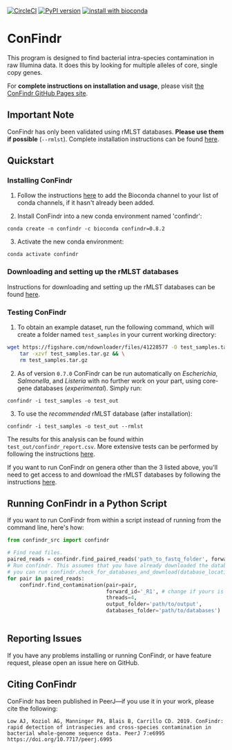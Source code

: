 [![CircleCI](https://dl.circleci.com/status-badge/img/gh/OLC-Bioinformatics/ConFindr/tree/main.svg?style=svg)](https://dl.circleci.com/status-badge/redirect/gh/OLC-Bioinformatics/ConFindr/tree/main)
[![PyPI version](https://badge.fury.io/py/confindr.svg)](https://badge.fury.io/py/confindr)
[![install with bioconda](https://img.shields.io/badge/install%20with-bioconda-brightgreen.svg?style=flat-square)](http://bioconda.github.io/recipes/confindr/README.html)


# ConFindr

This program is designed to find bacterial intra-species contamination in raw Illumina data. It does this
 by looking for multiple alleles of core, single copy genes.

For **complete instructions on installation and usage**, please visit [the ConFindr GitHub Pages site](https://olc-bioinformatics.github.io/ConFindr/).

## Important Note

ConFindr has only been validated using rMLST databases. **Please use them if possible** (`--rmlst`). Complete installation instructions can be found [here](https://olc-bioinformatics.github.io/ConFindr/install/#downloading-confindr-databases).

## Quickstart

### Installing ConFindr

1. Follow the instructions [here](https://bioconda.github.io/) to add the Bioconda channel to your list of conda channels, if it hasn't already been added.

2. Install ConFindr into a new conda environment named 'confindr':

`conda create -n confindr -c bioconda confindr=0.8.2`

3. Activate the new conda environment:

`conda activate confindr`

### Downloading and setting up the rMLST databases

Instructions for downloading and setting up the rMLST databases can be found [here](https://olc-bioinformatics.github.io/ConFindr/install/#downloading-confindr-databases).

### Testing ConFindr

1. To obtain an example dataset, run the following command, which will create a folder named `test_samples` in your current working directory: 

```bash
wget https://figshare.com/ndownloader/files/41228577 -O test_samples.tar.gz && \
    tar -xzvf test_samples.tar.gz && \
    rm test_samples.tar.gz
```

2. As of version `0.7.0` ConFindr can be run automatically on _Escherichia_, _Salmonella_, and _Listeria_ with no further 
work on your part, using core-gene databases (*experimental*). Simply run:

`confindr -i test_samples -o test_out`

3. To use the *recommended* rMLST database (after installation):

`confindr -i test_samples -o test_out --rmlst`

The results for this analysis can be found within `test_out/confindr_report.csv`.
More extensive tests can be performed by following the instructions [here](https://olc-bioinformatics.github.io/ConFindr/usage/#example-dataset).

If you want to run ConFindr on genera other than the 3 listed above, you'll need to get access to and download the rMLST databases by following the instructions [here](https://olc-bioinformatics.github.io/ConFindr/install/#downloading-confindr-databases).

## Running ConFindr in a Python Script

If you want to run ConFindr from within a script instead of running from the command line, here's how:

```python
from confindr_src import confindr

# Find read files.
paired_reads = confindr.find_paired_reads('path_to_fastq_folder', forward_id='_R1', reverse_id='_R2')
# Run confindr. This assumes that you have already downloaded the databases. If you haven't,
# you can run confindr.check_for_databases_and_download(database_location='path/where/you/want/to/download, tmpdir='a/tmp/dir')
for pair in paired_reads:
    confindr.find_contamination(pair=pair,
                                forward_id='_R1', # change if yours is different
                                threads=4, 
                                output_folder='path/to/output',
                                databases_folder='path/to/databases')
                                
```

## Reporting Issues

If you have any problems installing or running ConFindr, or have feature request,
please open an issue here on GitHub.

## Citing ConFindr

ConFindr has been published in PeerJ—if you use it in your work, please cite the following:

```
Low AJ, Koziol AG, Manninger PA, Blais B, Carrillo CD. 2019. ConFindr: rapid detection of intraspecies and cross-species contamination in bacterial whole-genome sequence data. PeerJ 7:e6995 https://doi.org/10.7717/peerj.6995
```